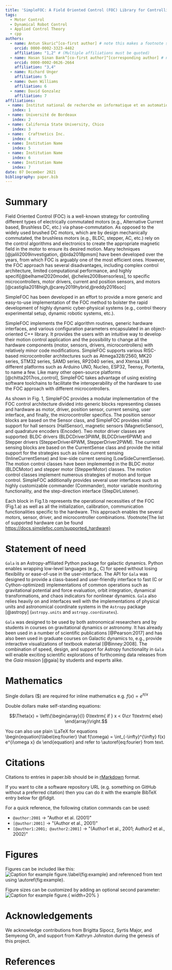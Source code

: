 ```yaml
---
title: 'SimpleFOC: A Field Oriented Control (FOC) Library for Controlling Brushless Direct Current (BLDC) and Stepper Motors'
tags: 
  - Motor Control
  - Dynamical Robot Control
  - Applied Control Theory
  - cpp
authors:
  - name: Antun Skuric^[co-first author] # note this makes a footnote saying 'co-first author'
    orcid: 0000-0002-3323-4482
    affiliation: "1,2" # (Multiple affiliations must be quoted)
  - name: Hasan Sinan Bank^[co-first author]^[corresponding author] # note this makes a footnote saying 'co-first author'
    orcid: 0000-0002-0626-2664
    affiliation: "3,4"
  - name: Richard Unger
    affiliation: 5
  - name: Owen Williams
    affiliation: 6
  - name: David Gonzalez
    affiliation: 7
affiliations:
 - name: Institut national de recherche en informatique et en automatique (INRIA), AUCTUS team
   index: 1
 - name: Université de Bordeaux
   index: 2
 - name: California State University, Chico
   index: 3
 - name:  Craftnetics Inc.
   index: 4
 - name: Institution Name
   index: 5
 - name: Institution Name
   index: 6
 - name: Institution Name
   index: 7
date: 07 December 2021
bibliography: paper.bib
---
```


# Summary

Field Oriented Control (FOC) is a well-known strategy for controlling different types of electrically commutated motors (e.g., Alternative Current based, Brushless DC, etc.) via phase-commutation. As opposed to the widely used brushed DC motors, which are by design mechanically commutated, the brushless motors (e.g., BLDC, stepper, AC, etc.) rely on the control algorithms and electronics to create the appropriate magnetic field in the motor to ensure its desired motion. Many techniques [@jalili2009investigation, @bida2018pmsm] have been developed over the years, from which FOC is arguably one of the most efficient ones. However, the FOC approach has several disadvantages, including complex control architecture, limited computational performance, and highly specifi[@belhamel2020model, @cheles2008sensorless], to specific microcontrollers, motor drivers, current and position sensors, and motors [@castiglia2018high,@carey2019hybrid,@reddy2016soc]

SimpleFOC has been developed in an effort to provide a more generic and easy-to-use implementation of the FOC method to bolster the rapid development of highly dynamic cyber-physical systems (e.g., control theory experimental setup, dynamic robotic systems, etc.). 

SimpleFOC implements the FOC algorithm routines, generic hardware interfaces, and various configuration parameters encapsulated in an object-oriented C++ library. It provides the users with an intuitive way to develop their motion control application and the possibility to change all the hardware components (motor, sensors, drivers, microcontrollers) with relatively minor code modifications. SimpleFOC supports various RISC-based microcontroller architectures such as Atmega328/2560, MK20 series, STM32 series, SAMD series, RP2040 series, and Xtensa LX6 different platforms such as Arduino UNO, Nucleo, ESP32, Teensy, Portenta, to name a few.  Like many other open-source platforms [@chitta2017ros_control], SimpleFOC takes advantage of using existing software toolchains to facilitate the interoperability of the hardware to use the FOC approach with different microcontrollers. 

As shown in Fig. 1, SimpleFOC provides a modular implementation of the FOC control architecture divided into generic blocks representing classes and hardware as motor, driver, position sensor, current sensing, user interface, and finally, the microcontroller specifics. 
The position sensor blocks are based on the Sensor class, and SimpleFOC provides initial support for hall sensors (HallSensor), magnetic sensors (MagneticSensor), and quadrature encoders (Encoder). Two motor driver classes are supported: BLDC drivers (BLDCDriver3PWM, BLDCDriver6PWM) and Stepper drivers (StepperDriver4PWM, StepperDriver2PWM). The current sensing blocks are based on the CurrentSense class and provide the initial support for the strategies such as inline current sensing (InlineCurrentSense)  and low-side current sensing (LowSideCurrentSense). The motion control classes have been implemented in the BLDC motor (BLDCMotor) and stepper motor (StepperMotor) classes. The motion control classes implement numerous strategies of motion and torque control. SimpleFOC additionally provides several user interfaces such as highly customizable commander (Commander), motor variable monitoring functionality, and the step-direction interface (StepDirListener).

Each block in Fig.1.b represents the operational necessities of the FOC (Fig.1.a) as well as all the initialization, calibration, communication functionalities specific to the hardware. This approach enables the several motors, sensor, driver, and microcontroller combinations. \footnote{The list of supported hardware can be found https://docs.simplefoc.com/supported_hardware}


# Statement of need

`Gala` is an Astropy-affiliated Python package for galactic dynamics. Python
enables wrapping low-level languages (e.g., C) for speed without losing
flexibility or ease-of-use in the user-interface. The API for `Gala` was
designed to provide a class-based and user-friendly interface to fast (C or
Cython-optimized) implementations of common operations such as gravitational
potential and force evaluation, orbit integration, dynamical transformations,
and chaos indicators for nonlinear dynamics. `Gala` also relies heavily on and
interfaces well with the implementations of physical units and astronomical
coordinate systems in the `Astropy` package [@astropy] (`astropy.units` and
`astropy.coordinates`).

`Gala` was designed to be used by both astronomical researchers and by
students in courses on gravitational dynamics or astronomy. It has already been
used in a number of scientific publications [@Pearson:2017] and has also been
used in graduate courses on Galactic dynamics to, e.g., provide interactive
visualizations of textbook material [@Binney:2008]. The combination of speed,
design, and support for Astropy functionality in `Gala` will enable exciting
scientific explorations of forthcoming data releases from the *Gaia* mission
[@gaia] by students and experts alike.

# Mathematics

Single dollars ($) are required for inline mathematics e.g. $f(x) = e^{\pi/x}$

Double dollars make self-standing equations:

$$\Theta(x) = \left\{\begin{array}{l}
0\textrm{ if } x < 0\cr
1\textrm{ else}
\end{array}\right.$$

You can also use plain \LaTeX for equations
\begin{equation}\label{eq:fourier}
\hat f(\omega) = \int_{-\infty}^{\infty} f(x) e^{i\omega x} dx
\end{equation}
and refer to \autoref{eq:fourier} from text.

# Citations

Citations to entries in paper.bib should be in
[rMarkdown](http://rmarkdown.rstudio.com/authoring_bibliographies_and_citations.html)
format.

If you want to cite a software repository URL (e.g. something on GitHub without a preferred
citation) then you can do it with the example BibTeX entry below for @fidgit.

For a quick reference, the following citation commands can be used:
- `@author:2001`  ->  "Author et al. (2001)"
- `[@author:2001]` -> "(Author et al., 2001)"
- `[@author1:2001; @author2:2001]` -> "(Author1 et al., 2001; Author2 et al., 2002)"

# Figures

Figures can be included like this:
![Caption for example figure.\label{fig:example}](figure.png)
and referenced from text using \autoref{fig:example}.

Figure sizes can be customized by adding an optional second parameter:
![Caption for example figure.](figure.png){ width=20% }

# Acknowledgements

We acknowledge contributions from Brigitta Sipocz, Syrtis Major, and Semyeong
Oh, and support from Kathryn Johnston during the genesis of this project.

# References
